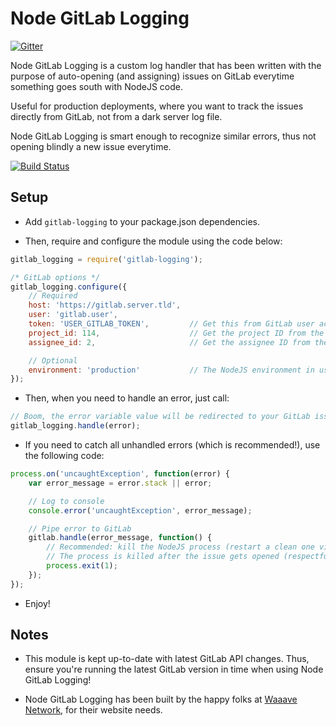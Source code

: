 Node GitLab Logging
===================

[![Gitter](https://badges.gitter.im/Join%20Chat.svg)](https://gitter.im/valeriansaliou/node-gitlab-logging?utm_source=badge&utm_medium=badge&utm_campaign=pr-badge&utm_content=badge)

Node GitLab Logging is a custom log handler that has been written with the purpose of auto-opening (and assigning) issues on GitLab everytime something goes south with NodeJS code.

Useful for production deployments, where you want to track the issues directly from GitLab, not from a dark server log file.

Node GitLab Logging is smart enough to recognize similar errors, thus not opening blindly a new issue everytime.


[![Build Status](https://semaphoreci.com/api/v1/projects/e093091b-6579-41fb-9557-37adbb2c872f/375997/shields_badge.svg)](https://semaphoreci.com/valeriansaliou/node-gitlab-logging)


## Setup

* Add `gitlab-logging` to your package.json dependencies.

* Then, require and configure the module using the code below:

```javascript
gitlab_logging = require('gitlab-logging');

/* GitLab options */
gitlab_logging.configure({
    // Required
    host: 'https://gitlab.server.tld',
    user: 'gitlab.user',
    token: 'USER_GITLAB_TOKEN',         // Get this from GitLab user account information
    project_id: 114,                    // Get the project ID from the DB
    assignee_id: 2,                     // Get the assignee ID from the DB (optional, you can drop this parameter)

    // Optional
    environment: 'production'           // The NodeJS environment in use, useful when you pre-process the NODE_ENV value
});
```

* Then, when you need to handle an error, just call:

```javascript
// Boom, the error variable value will be redirected to your GitLab issues tracker!
gitlab_logging.handle(error);
```

* If you need to catch all unhandled errors (which is recommended!), use the following code:

```javascript
process.on('uncaughtException', function(error) {
    var error_message = error.stack || error;

    // Log to console
    console.error('uncaughtException', error_message);

    // Pipe error to GitLab
    gitlab.handle(error_message, function() {
        // Recommended: kill the NodeJS process (restart a clean one via forever)
        // The process is killed after the issue gets opened (respectfully of network delays)
        process.exit(1);
    });
});
```

* Enjoy!

## Notes

* This module is kept up-to-date with latest GitLab API changes. Thus, ensure you're running the latest GitLab version in time when using Node GitLab Logging!

* Node GitLab Logging has been built by the happy folks at [Waaave Network](https://waaave.com/), for their website needs.
